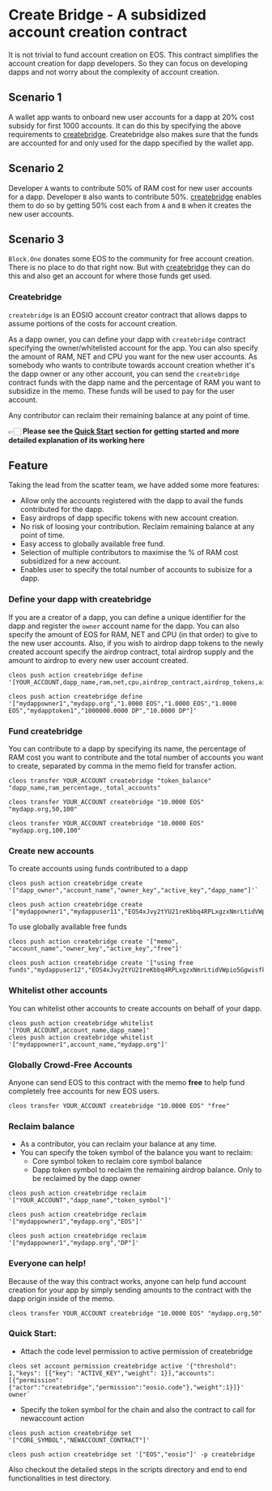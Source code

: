 
# Create Bridge - A subsidized account creation contract
It is not trivial to fund account creation on EOS. This contract simplifies the account creation for dapp developers.
So they can focus on developing dapps and not worry about the complexity of account creation.

## Scenario 1
A wallet app wants to onboard new user accounts for a dapp at 20% cost subsidy for first 1000 accounts. It can do this by specifying the above requirements to [createbridge](#Createbridge).
Createbridge also makes sure that the funds are accounted for and only used for the dapp specified by the wallet app. 

## Scenario 2
Developer `A` wants to contribute 50% of RAM cost for new user accounts for a dapp. Developer `B` also wants to contribute 50%.
[createbridge](#Createbridge) enables them to do so by getting 50% cost each from `A` and `B` when it creates the new user accounts.

## Scenario 3
`Block.One` donates some EOS to the community for free account creation. There is no place to do that right now. But with [createbridge](#Createbridge) they can do this and also get an account for where those funds get used.

### Createbridge
`createbridge` is an EOSIO account creator contract that allows dapps to assume portions of the costs for account creation.

As a dapp owner, you can define your dapp with `createbridge` contract specifying the owner/whitelisted account for the app. You can also specify the amount of RAM, NET and CPU you want for the new user accounts. 
As somebody who wants to contribute towards account creation whether it's the dapp owner or any other account, you can send the `createbridge` contract funds with the dapp name and the percentage of RAM you want to subsidize in the memo. These funds will be used to pay for the user account.

Any contributor can reclaim their remaining balance at any point of time.

👉🏻 **Please see the [Quick Start](#quick-start) section for getting started and more detailed explanation of its working here**

## Feature
Taking the lead from the scatter team, we have added some more features:
- Allow only the accounts registered with the dapp to avail the funds contributed for the dapp.
- Easy airdrops of dapp specific tokens with new account creation.
- No risk of loosing your contribution. Reclaim remaining balance at any point of time.
- Easy access to globally available free fund.
- Selection of multiple contributors to maximise the % of RAM cost subsidized for a new account.
- Enables user to specify the total number of accounts to subisize for a dapp.

### Define your dapp with createbridge

If you are a creator of a dapp, you can define a unique identifier for the dapp and register the `owner` account name for the dapp. 
You can also specify the amount of EOS for RAM, NET and CPU (in that order) to give to the new user accounts. 
Also, if you wish to airdrop dapp tokens to the newly created account specify the airdrop contract, total airdrop supply
and the amount to airdrop to every new user account created. 
```
cleos push action createbridge define '[YOUR_ACCOUNT,dapp_name,ram,net,cpu,airdrop_contract,airdrop_tokens,airdrop_limit]'

cleos push action createbridge define '["mydappowner1","mydapp.org","1.0000 EOS","1.0000 EOS","1.0000 EOS","mydapptoken1","1000000.0000 DP","10.0000 DP"]'
```
### Fund createbridge

You can contribute to a dapp by specifying its name, the percentage of RAM cost you want to contribute and the total number of accounts you want to create, separated by comma in the memo field for transfer action.
```
cleos transfer YOUR_ACCOUNT createbridge "token_balance" "dapp_name,ram_percentage,_total_accounts"

cleos transfer YOUR_ACCOUNT createbridge "10.0000 EOS" "mydapp.org,50,100"

cleos transfer YOUR_ACCOUNT createbridge "10.0000 EOS" "mydapp.org,100,100"
```

### Create new accounts
To create accounts using funds contributed to a dapp
```
cleos push action createbridge create '["dapp_owner","account_name","owner_key","active_key","dapp_name"]'`

cleos push action createbridge create '["mydappowner1","mydappuser11","EOS4xJvy2tYU21reKbbq4RPLxgzxNmrLtidVWpio5Ggwisfkgzg2L","EOS4xJvy2tYU21reKbbq4RPLxgzxNmrLtidVWpio5Ggwisfkgzg2L","mydapp.org"]'
```

To use globally available free funds
```
cleos push action createbridge create '["memo", "account_name","owner_key","active_key","free"]'
```
```
cleos push action createbridge create '["using free funds","mydappuser12","EOS4xJvy2tYU21reKbbq4RPLxgzxNmrLtidVWpio5Ggwisfkgzg2L","EOS4xJvy2tYU21reKbbq4RPLxgzxNmrLtidVWpio5Ggwisfkgzg2L","free"]'
```

### Whitelist other accounts

You can whitelist other accounts to create accounts on behalf of your dapp.
```
cleos push action createbridge whitelist '[YOUR_ACCOUNT,account_name,dapp_name]'
cleos push action createbridge whitelist '["mydappowner1",account_name,"mydapp.org"]'
```

### Globally Crowd-Free Accounts

Anyone can send EOS to this contract with the memo __free__ to help fund completely free accounts for new EOS users.
```
cleos transfer YOUR_ACCOUNT createbridge "10.0000 EOS" "free"
```

### Reclaim balance
- As a contributor, you can reclaim your balance at any time.
- You can specify the token symbol of the balance you want to reclaim:
    - Core symbol token to reclaim core symbol balance
    - Dapp token symbol to reclaim the remaining airdrop balance. Only to be reclaimed by the dapp owner
```
cleos push action createbridge reclaim '["YOUR_ACCOUNT","dapp_name","token_symbol"]'

cleos push action createbridge reclaim '["mydappowner1","mydapp.org","EOS"]'

cleos push action createbridge reclaim '["mydappowner1","mydapp.org","DP"]'
```

### Everyone can help!

Because of the way this contract works, anyone can help fund account creation for your app by simply sending amounts
to the contract with the dapp origin inside of the memo.
```
cleos transfer YOUR_ACCOUNT createbridge "10.0000 EOS" "mydapp.org,50"
```

### Quick Start:
- Attach the code level permission to active permission of createbridge
```
cleos set account permission createbridge active '{"threshold": 1,"keys": [{"key": "ACTIVE_KEY","weight": 1}],"accounts": [{"permission":{"actor":"createbridge","permission":"eosio.code"},"weight":1}]}' owner`
```
- Specify the token symbol for the chain and also the contract to call for newaccount action
```
cleos push action createbridge set '["CORE_SYMBOL","NEWACCOUNT_CONTRACT"]'

cleos push action createbridge set '["EOS","eosio"]' -p createbridge
```

Also checkout the detailed steps in the scripts directory and end to end functionalities in test directory.
